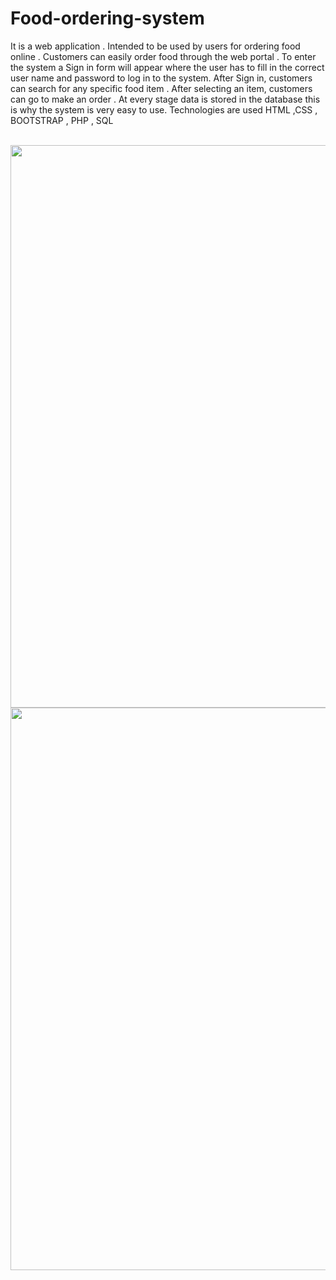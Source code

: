 # Food-ordering-system
<p>It is a web application . Intended to be used by users for ordering food online . Customers can easily order food through the web portal . To enter the system a Sign in form will  appear where the user has to fill in the correct user name and password to log in to the system. After Sign in, customers  can search for any specific food item . After selecting an item, customers can go to make an order . At every stage data is stored in the database  this is why the system is very easy to use.
Technologies are used 
HTML ,CSS , BOOTSTRAP , PHP , SQL </p> <br> 
<img src="https://user-images.githubusercontent.com/90699287/141806918-16247dd4-91b2-4d91-b363-adc0ce57e3dc.jpg" style=height:900px;width:600px;>
<img src="https://user-images.githubusercontent.com/90699287/141808085-9dc3c671-033f-4226-b5fd-d1820c5b8ee4.png" style=height:900px;width:600px;>

